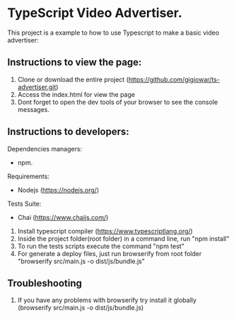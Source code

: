 # TypeScript Video Advertiser.

This project is a example to how to use Typescript to make a basic video advertiser:

## Instructions to view the page:

1. Clone or download the entire project (https://github.com/gigiowar/ts-advertiser.git)
2. Access the index.html for view the page
3. Dont forget to open the dev tools of your browser to see the console messages.

## Instructions to developers:

Dependencies managers:
- npm.

Requirements:
- Nodejs (https://nodejs.org/)

Tests Suite:
- Chai (https://www.chaijs.com/)

1. Install typescript compiler (https://www.typescriptlang.org/)
2. Inside the project folder(root folder) in a command line, run "npm install"
3. To run the tests scripts execute the command "npm test"
4. For generate a deploy files, just run browserify from root folder "browserify src/main.js -o dist/js/bundle.js"

## Troubleshooting

1. If you have any problems with browserify try install it globally (browserify src/main.js -o dist/js/bundle.js)
